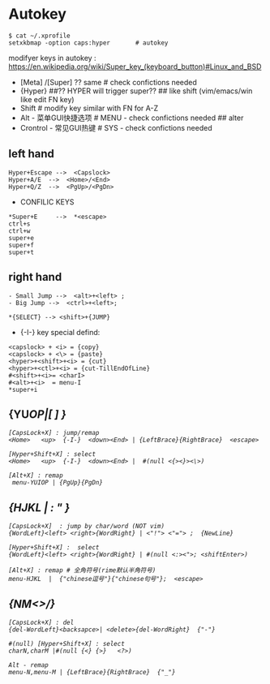 # Autokey
```
$ cat ~/.xprofile
setxkbmap -option caps:hyper       # autokey
```
modifyer keys in autokey : https://en.wikipedia.org/wiki/Super_key_(keyboard_button)#Linux_and_BSD
- [Meta] /[Super]  ?? same    # check confictions needed
- {Hyper}                                   ##?? HYPER will trigger super??                     ## like shift (vim/emacs/win like edit FN key)
- Shift                                      # modify key similar with FN for A-Z           
- Alt        - 菜单GUI快捷选项  #  MENU - check confictions needed              ## alter
- Crontrol   - 常见GUI热键  #  SYS  - check confictions needed


## left hand
```
Hyper+Escape -->  <Capslock>
Hyper+A/E  -->  <Home>/<End>
Hyper+Q/Z  -->  <PgUp>/<PgDn>
```
- CONFILIC KEYS
```
*Super+E     -->  *<escape>
ctrl+s
ctrl+w
super+e
super+f
super+t
```
## right hand
```
- Small Jump -->  <alt>+<left> ; 
- Big Jump -->  <ctrl>+<left>;

*{SELECT} --> <shift>+{JUMP}
```

 - {-I-} key special defind:
 ```
<capslock> + <i> = {copy}
<capslock> + <\> = {paste}
<hyper>+<shift>+<i> = {cut}
<hyper>+<ctl>+<i> = {cut-TillEndOfLine}
#<shift>+<i>= <charI>
#<alt>+<i>  = menu-I
*super+i
```


{YU<i>OP|[ ] \}
--------------------------------
```
[CapsLock+X] : jump/remap  
<Home>   <up>  {-I-}  <down><End> | {LeftBrace}{RightBrace}  <escape>

[Hyper+Shift+X] : select
<Home>   <up>  {-I-}  <down><End> |  #(null <{><}><\>)

[Alt+X] : remap 
 menu-YUIOP | {PgUp}{PgDn}
 ```

 {HJKL | : " <Enter>}
-----------------------------
```
[CapsLock+X]  : jump by char/word (NOT vim)
{WordLeft}<left> <right>{WordRight} | <"!"> <"="> ;  {NewLine}

[Hyper+Shift+X] :  select
{WordLeft}<left> <right>{WordRight} | #(null <:><">; <shiftEnter>)

[Alt+X] : remap # 全角符号(rime默认半角符号)
menu-HJKL  |  {"chinese逗号"}{"chinese句号"};  <escape>
```
{NM<>/}
--------------------------------
```
[CapsLock+X] : del
{del-WordLeft}<backsapce>| <delete>{del-WordRight}  {"-"}

#(null) [Hyper+Shift+X] : select
charN,charM |#(null {<} {>}   <?>)

Alt - remap
menu-N,menu-M | {LeftBrace}{RightBrace}  {"_"}
```

